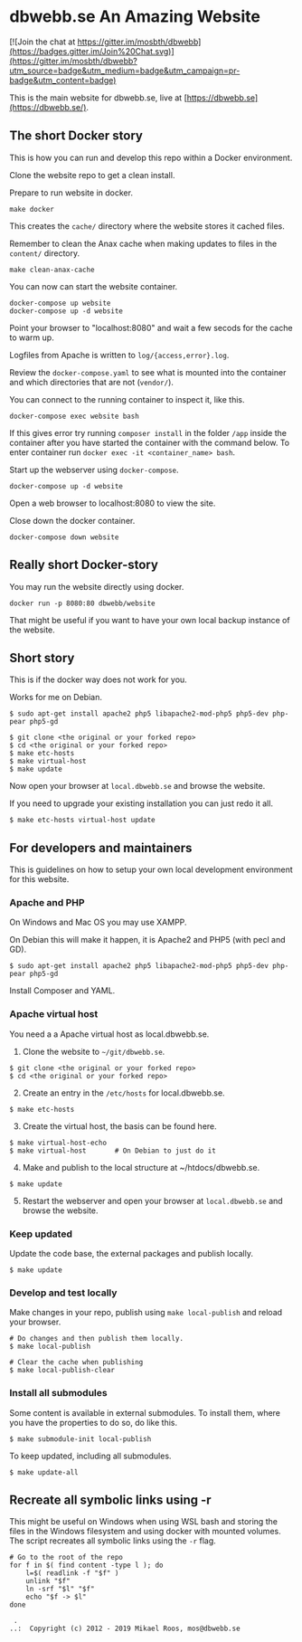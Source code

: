 dbwebb.se An Amazing Website
================================

[![Join the chat at https://gitter.im/mosbth/dbwebb](https://badges.gitter.im/Join%20Chat.svg)](https://gitter.im/mosbth/dbwebb?utm_source=badge&utm_medium=badge&utm_campaign=pr-badge&utm_content=badge)

This is the main website for dbwebb.se, live at [https://dbwebb.se](https://dbwebb.se/).



The short Docker story
--------------------------------

This is how you can run and develop this repo within a Docker environment.

Clone the website repo to get a clean install.

Prepare to run website in docker.

```
make docker
```

This creates the `cache/` directory where the website stores it cached files.

Remember to clean the Anax cache when making updates to files in the `content/` directory.

```
make clean-anax-cache
```

You can now can start the website container.

```
docker-compose up website
docker-compose up -d website
```

Point your browser to "localhost:8080" and wait a few secods for the cache to warm up.

Logfiles from Apache is written to `log/{access,error}.log`.

Review the `docker-compose.yaml` to see what is mounted into the container and which directories that are not (`vendor/`).

You can connect to the running container to inspect it, like this.

```
docker-compose exec website bash
```


If this gives error try running `composer install` in the folder `/app` inside the container after you have started the container with the command below. To enter container run `docker exec -it <container_name> bash`.

Start up the webserver using `docker-compose`.

```
docker-compose up -d website
```

Open a web browser to localhost:8080 to view the site.

Close down the docker container.

```
docker-compose down website
```


Really short Docker-story
--------------------------------

You may run the website directly using docker.

```
docker run -p 8080:80 dbwebb/website
```

That might be useful if you want to have your own local backup instance of the website.



Short story
--------------------------------

This is if the docker way does not work for you.

Works for me on Debian.

```
$ sudo apt-get install apache2 php5 libapache2-mod-php5 php5-dev php-pear php5-gd
```

```
$ git clone <the original or your forked repo>
$ cd <the original or your forked repo>
$ make etc-hosts
$ make virtual-host
$ make update
```

Now open your browser at `local.dbwebb.se` and browse the website.

If you need to upgrade your existing installation you can just redo it all.

```
$ make etc-hosts virtual-host update
```



For developers and maintainers
--------------------------------

This is guidelines on how to setup your own local development environment for this website.



### Apache and PHP

On Windows and Mac OS you may use XAMPP.

On Debian this will make it happen, it is Apache2 and PHP5 (with pecl and GD).

```
$ sudo apt-get install apache2 php5 libapache2-mod-php5 php5-dev php-pear php5-gd
```

Install Composer and YAML.



### Apache virtual host

You need a a Apache virtual host as local.dbwebb.se.

1) Clone the website to `~/git/dbwebb.se`.

```
$ git clone <the original or your forked repo>
$ cd <the original or your forked repo>
```

2) Create an entry in the `/etc/hosts` for local.dbwebb.se.

```
$ make etc-hosts
```

3) Create the virtual host, the basis can be found here.

```
$ make virtual-host-echo
$ make virtual-host       # On Debian to just do it
```

4) Make and publish to the local structure at ~/htdocs/dbwebb.se.

```
$ make update
```

5) Restart the webserver and open your browser at `local.dbwebb.se` and browse the website.



### Keep updated

Update the code base, the external packages and publish locally.

```
$ make update
```



### Develop and test locally

Make changes in your repo, publish using `make local-publish` and reload your browser.

```
# Do changes and then publish them locally.
$ make local-publish

# Clear the cache when publishing
$ make local-publish-clear
```



### Install all submodules

Some content is available in external submodules. To install them, where you have the properties to do so, do like this.

```
$ make submodule-init local-publish
```

To keep updated, including all submodules.

```
$ make update-all
```



Recreate all symbolic links using -r
--------------------------------

This might be useful on Windows when using WSL bash and storing the files in the Windows filesystem and using docker with mounted volumes. The script recreates all symbolic links using the `-r` flag.

```
# Go to the root of the repo
for f in $( find content -type l ); do
    l=$( readlink -f "$f" )
    unlink "$f"
    ln -srf "$l" "$f"
    echo "$f -> $l"
done
```



```                                                            
 .                                                             
..:  Copyright (c) 2012 - 2019 Mikael Roos, mos@dbwebb.se   
```                                                            
